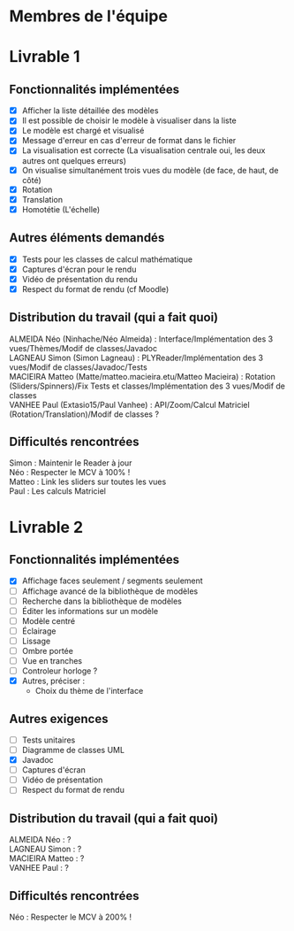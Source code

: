 # Membres de l'équipe

# Livrable 1

## Fonctionnalités implémentées

- [x] Afficher la liste détaillée des modèles
- [x] Il est possible de choisir le modèle à visualiser dans la liste
- [x] Le modèle est chargé et visualisé
- [x] Message d'erreur en cas d'erreur de format dans le fichier
- [x] La visualisation est correcte (La visualisation centrale oui, les deux autres ont quelques erreurs)
- [x] On visualise simultanément trois vues du modèle (de face, de haut, de côté)
- [x] Rotation
- [x] Translation
- [x] Homotétie (L'échelle)

## Autres éléments demandés

- [x] Tests pour les classes de calcul mathématique
- [x] Captures d'écran pour le rendu
- [x] Vidéo de présentation du rendu
- [x] Respect du format de rendu (cf Moodle)

## Distribution du travail (qui a fait quoi)

ALMEIDA     Néo  (Ninhache/Néo Almeida)  :  Interface/Implémentation des 3 vues/Thèmes/Modif de classes/Javadoc <br>
LAGNEAU     Simon (Simon Lagneau)  :  PLYReader/Implémentation des 3 vues/Modif de classes/Javadoc/Tests <br>
MACIEIRA    Matteo (Matte/matteo.macieira.etu/Matteo Macieira) :  Rotation (Sliders/Spinners)/Fix Tests et classes/Implémentation des 3 vues/Modif de classes <br>
VANHEE      Paul (Extasio15/Paul Vanhee) :  API/Zoom/Calcul Matriciel (Rotation/Translation)/Modif de classes ?<br>

## Difficultés rencontrées

Simon : Maintenir le Reader à jour <br>
Néo : Respecter le MCV à 100% ! <br>
Matteo : Link les sliders sur toutes les vues <br>
Paul : Les calculs Matriciel <br>

# Livrable 2

## Fonctionnalités implémentées


- [x] Affichage faces seulement / segments seulement
- [ ] Affichage avancé de la bibliothèque de modèles
- [ ] Recherche dans la bibliothèque de modèles
- [ ] Éditer les informations sur un modèle
- [ ] Modèle centré
- [ ] Éclairage
- [ ] Lissage
- [ ] Ombre portée
- [ ] Vue en tranches
- [ ] Controleur horloge ?
- [x] Autres, préciser :
    - Choix du thème de l'interface

## Autres exigences

- [ ] Tests unitaires
- [ ] Diagramme de classes UML
- [x] Javadoc
- [ ] Captures d'écran
- [ ] Vidéo de présentation
- [ ] Respect du format de rendu

## Distribution du travail (qui a fait quoi)

ALMEIDA     Néo     :   ?<br>
LAGNEAU     Simon   :   ?<br>
MACIEIRA    Matteo  :   ?<br>
VANHEE      Paul    :   ?<br>


## Difficultés rencontrées

Néo : Respecter le MCV à 200% !
